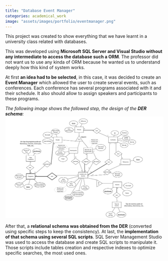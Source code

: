 ```yaml
---
title: "Database Event Manager"
categories: academical_work
image: "assets/images/portfolio/eventmanager.png"
---
```


This project was created to show everything that we have learnt in a university class related with databases.

This was developed using **Microsoft SQL Server and Visual Studio without any intermediate to access the database such a ORM**. The professor did not want us to use any kinda of ORM because he wanted us to understand deeply how this kind of system works.

At first **an idea had to be selected**, in this case, it was decided to create an **Event Manager** which allowed the user to create several events, such as conferences. Each conference has several programs associated with it and their schedule. It also should allow to assign speakers and participants to these programs.

_The following image shows the followed step, the design of the **DER schema**:_
![DER Schema](assets/images/portfolio/description/database.png)

After that, a **relational schema was obtained from the DER** (converted using specific steps to keep the consistency). 
At last, the **implementation of that schema using several SQL scripts**. SQL Server Management Studio was used to access the database and create SQL scripts to manipulate it. Those scripts include tables creation and respective indexes to optimize specific searches, the most used ones.

